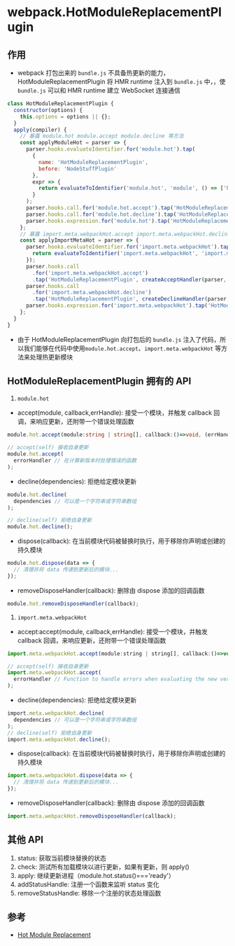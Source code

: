# webpack.HotModuleReplacementPlugin

## 作用

- webpack 打包出来的 `bundle.js` 不具备热更新的能力，HotModuleReplacementPlugin 将 HMR runtime 注入到 `bundle.js` 中，，使 `bundle.js` 可以和 HMR runtime 建立 WebSocket 连接通信

```js
class HotModuleReplacementPlugin {
  constructor(options) {
    this.options = options || {};
  }
  apply(compiler) {
    // 暴露 module.hot module.accept module.decline 等方法
    const applyModuleHot = parser => {
      parser.hooks.evaluateIdentifier.for('module.hot').tap(
        {
          name: 'HotModuleReplacementPlugin',
          before: 'NodeStuffPlugin'
        },
        expr => {
          return evaluateToIdentifier('module.hot', 'module', () => ['hot'], true)(expr);
        }
      );
      parser.hooks.call.for('module.hot.accept').tap('HotModuleReplacementPlugin', createAcceptHandler(parser, ModuleHotAcceptDependency));
      parser.hooks.call.for('module.hot.decline').tap('HotModuleReplacementPlugin', createDeclineHandler(parser, ModuleHotDeclineDependency));
      parser.hooks.expression.for('module.hot').tap('HotModuleReplacementPlugin', createHMRExpressionHandler(parser));
    };
    // 暴露 import.meta.webpackHot.accept import.meta.webpackHot.decline 等方法
    const applyImportMetaHot = parser => {
      parser.hooks.evaluateIdentifier.for('import.meta.webpackHot').tap('HotModuleReplacementPlugin', expr => {
        return evaluateToIdentifier('import.meta.webpackHot', 'import.meta', () => ['webpackHot'], true)(expr);
      });
      parser.hooks.call
        .for('import.meta.webpackHot.accept')
        .tap('HotModuleReplacementPlugin', createAcceptHandler(parser, ImportMetaHotAcceptDependency));
      parser.hooks.call
        .for('import.meta.webpackHot.decline')
        .tap('HotModuleReplacementPlugin', createDeclineHandler(parser, ImportMetaHotDeclineDependency));
      parser.hooks.expression.for('import.meta.webpackHot').tap('HotModuleReplacementPlugin', createHMRExpressionHandler(parser));
    };
  }
}
```

- 由于 HotModuleReplacementPlugin 向打包后的 `bundle.js` 注入了代码，所以我们能够在代码中使用`module.hot.accept`、`import.meta.webpackHot` 等方法来处理热更新模块

## HotModuleReplacementPlugin 拥有的 API

1. `module.hot`

- accept(module, callback,errHandle): 接受一个模块，并触发 callback 回调，来响应更新，还附带一个错误处理函数

```ts
module.hot.accept(module:string | string[], callback:()=>void, (errHandle = (err, { moduleId, dependencyId }) => {}));

// accept(self) 接收自身更新
module.hot.accept(
  errorHandler // 在计算新版本时处理错误的函数
);
```

- decline(dependencies): 拒绝给定模块更新

```ts
module.hot.decline(
  dependencies // 可以是一个字符串或字符串数组
);

// decline(self) 拒绝自身更新
module.hot.decline();
```

- dispose(callback): 在当前模块代码被替换时执行，用于移除你声明或创建的持久模块

```js
module.hot.dispose(data => {
  // 清理并将 data 传递到更新后的模块...
});
```

- removeDisposeHandler(callback): 删除由 dispose 添加的回调函数

```js
module.hot.removeDisposeHandler(callback);
```

1. `import.meta.webpackHot`

- accept:accept(module, callback,errHandle): 接受一个模块，并触发 callback 回调，来响应更新，还附带一个错误处理函数

```js
import.meta.webpackHot.accept(module:string | string[], callback:()=>void, (errHandle = (err, { moduleId, dependencyId }) => {});

// accept(self) 接收自身更新
import.meta.webpackHot.accept(
  errorHandler // Function to handle errors when evaluating the new version
);
```

- decline(dependencies): 拒绝给定模块更新

```ts
import.meta.webpackHot.decline(
  dependencies // 可以是一个字符串或字符串数组
);
// decline(self) 拒绝自身更新
import.meta.webpackHot.decline();
```

- dispose(callback): 在当前模块代码被替换时执行，用于移除你声明或创建的持久模块

```js
import.meta.webpackHot.dispose(data => {
  // 清理并将 data 传递到更新后的模块...
});
```

- removeDisposeHandler(callback): 删除由 dispose 添加的回调函数

```js
import.meta.webpackHot.removeDisposeHandler(callback);
```

## 其他 API

1. status: 获取当前模块替换的状态
2. check: 测试所有加载模块以进行更新，如果有更新，则 apply()
3. apply: 继续更新进程（module.hot.status()==='ready'）
4. addStatusHandle: 注册一个函数来监听 status 变化
5. removeStatusHandle: 移除一个注册的状态处理函数

## 参考

- [Hot Module Replacement](https://webpack.docschina.org/api/hot-module-replacement/#accept)

